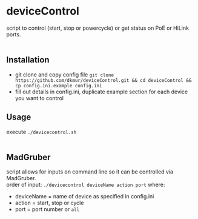 # deviceControl

script to control (start, stop or powercycle) or get status on PoE or HiLink ports.<br>
<br>
## Installation
- git clone and copy config file `git clone https://github.com/dkmur/deviceControl.git && cd deviceControl && cp config.ini.example config.ini`<br>
- fill out details in config.ini, duplicate example section for each device you want to control<br>

## Usage
execute `./devicecontrol.sh`<br>
<br>
## MadGruber
script allows for inputs on command line so it can be controlled via MadGruber.<br>
order of input: `./devicecontrol deviceName action port` where:<br>
- deviceName = name of device as specified in config.ini
- action = start, stop or cycle
- port = port number or `all`
